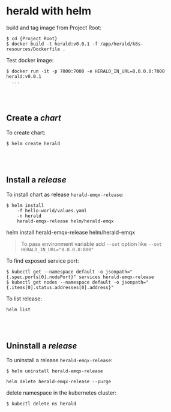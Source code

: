 # herald with helm

build and tag image from Project Root:  
```shell
$ cd {Project Root}
$ docker build -t herald:v0.0.1 -f /app/herald/k8s-resources/Dockerfile .
```

Test docker image:  
```shell
$ docker run -it -p 7000:7000 -e HERALD_IN_URL=0.0.0.0:7000 herald:v0.0.1
  ...
```

<br/><br/>

## Create a *chart*  
To create chart:  
```shell
$ helm create herald
```

<br/><br/>

## Install a *release*  
To install chart as release `herald-emqx-release`:  
```shell
$ helm install 
    -f hello-world/values.yaml
    -n herald
    herald-emqx-release helm/herald-emqx
```

helm install herald-emqx-release helm/herald-emqx

> To pass environment variable add `--set` option like `--set HERALD_IN_URL="0.0.0.0:800"`

To find exposed service port:  
```shell
$ kubectl get --namespace default -o jsonpath="{.spec.ports[0].nodePort}" services herald-emqx-release
$ kubectl get nodes --namespace default -o jsonpath="{.items[0].status.addresses[0].address}"
```

To list release:  
```shell
helm list
```

<br/><br/>

## Uninstall a *release*  
To uninstall a release `herald-emqx-release`:  
```shell
$ helm uninstall herald-emqx-release
```

```shell
helm delete herald-emqx-release --purge
```

delete namespace in the kubernetes cluster:  
```shell
$ kubectl delete ns herald
```
